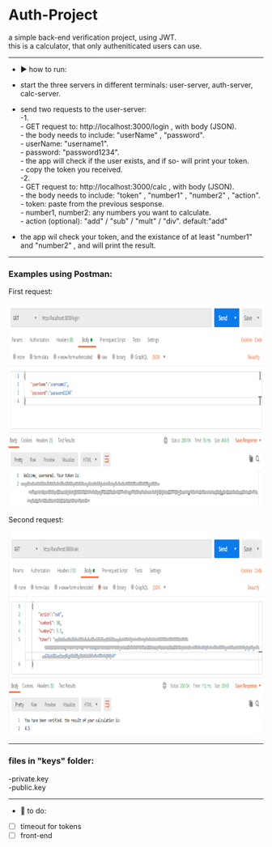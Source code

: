 # Auth-Project

a simple back-end verification project, using JWT.  
this is a calculator, that only autheniticated users can use.  

________________________________________________________________


- :arrow_forward: how to run:  

- start the three servers in different terminals: user-server, auth-server, calc-server.  
- send two requests to the user-server:  
  -1.   
      - GET request to: http://localhost:3000/login , with body (JSON).  
      - the body needs to include: "userName" ,  "password".  
      - userName: "username1".  
      - password: "password1234".  
      - the app will check if the user exists, and if so- will print your token.  
      - copy the token you received.  
 -2.  
      - GET request to:   http://localhost:3000/calc , with body (JSON).  
      - the body needs to include: "token" , "number1" , "number2" , "action".  
      - token: paste from the previous sesponse.  
      - number1, number2: any numbers you want to calculate.    
      - action (optional): "add" / "sub" / "mult" / "div". default:"add"  
- the app wil check your token, and the existance of at least "number1" and "number2" , and will print the result.  
________________________________________________________________

### Examples using Postman:

First request:  
<kbd>  
<img src="https://github.com/droryair/Auth-Project/blob/master/assets/firstRequest.PNG" alt="First Request Example" height="400">   
</kbd>  
  
Second request:  
<kbd>  
<img src="https://github.com/droryair/Auth-Project/blob/master/assets/secondRequest.PNG" alt="Second Request Example" height="400">  
</kbd>

________________________________________________________________

### files in "keys" folder:  
-private.key  
-public.key  

________________________________________________________________

- :memo: to do:  
 - [ ] timeout for tokens
 - [ ] front-end
